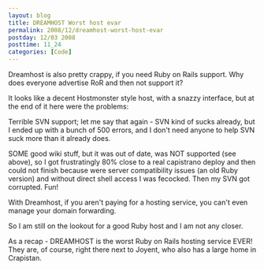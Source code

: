 ```yaml
---
layout: blog
title: DREAMHOST Worst host evar
permalink: 2008/12/dreamhost-worst-host-evar
postday: 12/03 2008
posttime: 11_24
categories: [Code]
---
```


<p>Dreamhost is also pretty crappy, if you need Ruby on Rails support. Why does everyone advertise RoR and then not support it?</p>
<p>It looks like a decent Hostmonster style host, with a snazzy interface, but at the end of it here were the problems:</p>
<p>Terrible SVN support; let me say that again - SVN kind of sucks already, but I ended up with a bunch of 500 errors, and I don&#039;t need anyone to help SVN suck more than it already does.</p>
<p>SOME good wiki stuff, but it was out of date, was NOT supported (see above), so I got frustratingly 80% close to a real capistrano deploy and then could not finish because were server compatibility issues (an old Ruby version) and without direct shell access I was fecocked. Then my SVN got corrupted. Fun!</p>
<p>With Dreamhost, if you aren&#039;t paying for a hosting service, you can&#039;t even manage your domain forwarding.</p>
<p>So I am still on the lookout for a good Ruby host and I am not any closer.</p>
<p>As a recap - DREAMHOST is the worst Ruby on Rails hosting service EVER! They are, of course, right there next to Joyent, who also has a large home in Crapistan.</p>
